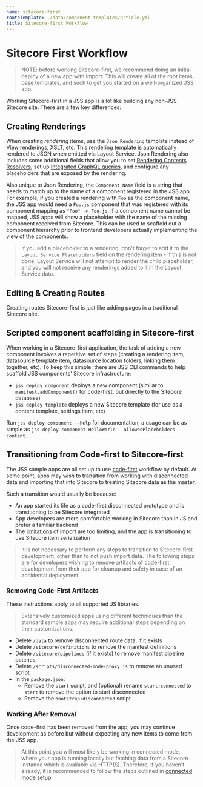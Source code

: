 ```yaml
---
name: sitecore-first
routeTemplate: ./data/component-templates/article.yml
title: Sitecore-first Workflow
---
```

# Sitecore First Workflow

> NOTE: before working Sitecore-first, we recommend doing an initial deploy of a new app with Import. This will create all of the root items, base templates, and such to get you started on a well-organized JSS app.

Working Sitecore-first in a JSS app is a lot like building any non-JSS Sitecore site. There are a few key differences:

## Creating Renderings

When creating _rendering_ items, use the `Json Rendering` template instead of View renderings, XSLT, etc. This rendering template is automatically rendered to JSON when emitted via Layout Service. Json Rendering also includes some additional fields that allow you to set [Rendering Contents Resolvers](/docs/techniques/extending-layout-service/layoutservice-rendering-contents), set up [Integrated GraphQL queries](/docs/techniques/graphql/integrated-graphql), and configure any placeholders that are exposed by the rendering.

Also unique to Json Rendering, the `Component Name` field is a string that needs to match up to the name of a component registered in the JSS app. For example, if you created a rendering with `Foo` as the component name, the JSS app would need a `Foo.js` component that was registered with its component mapping as `"Foo" -> Foo.js`. If a component name cannot be mapped, JSS apps will show a placeholder with the name of the missing component received from Sitecore. This can be used to scaffold out a component hierarchy prior to frontend developers actually implementing the view of the components.

> If you add a placeholder to a rendering, don't forget to add it to the `Layout Service Placeholders` field on the rendering item - if this is not done, Layout Service will not attempt to render the child placeholder, and you will not receive any renderings added to it in the Layout Service data.

## Editing & Creating Routes

Creating routes Sitecore-first is just like adding pages in a traditional Sitecore site.

## Scripted component scaffolding in Sitecore-first

When working in a Sitecore-first application, the task of adding a new component involves a repetitive set of steps (creating a rendering item, datasource template item, datasource location folders, linking them together, etc). To keep this simple, there are JSS CLI commands to help scaffold JSS components' Sitecore infrastructure:

* `jss deploy component` deploys a new component (similar to `manifest.addComponent()` for code-first, but directly to the Sitecore database) 
* `jss deploy template` deploys a new Sitecore template (for use as a content template, settings item, etc) 

Run `jss deploy component --help` for documentation; a usage can be as simple as `jss deploy component HelloWorld --allowedPlaceholders content`.

## Transitioning from Code-first to Sitecore-first

The JSS sample apps are all set up to use [code-first](/docs/fundamentals/dev-workflows/overview) workflow by default. At some point, apps may wish to transition from working with disconnected data and importing that into Sitecore to treating Sitecore data as the master.

Such a transition would usually be because:

* An app started its life as a code-first disconnected prototype and is transitioning to be Sitecore integrated
* App developers are more comfortable working in Sitecore than in JS and prefer a familiar backend
* The [limitations](/docs/techniques/working-disconnected/import-process) of import are too limiting, and the app is transitioning to use Sitecore item serialization

> It is not necessary to perform any steps to transition to Sitecore-first development, other than to not push import data. The following steps are for developers wishing to remove artifacts of code-first development from their app for cleanup and safety in case of an accidental deployment.

### Removing Code-First Artifacts

These instructions apply to all supported JS libraries.

> Extensively customized apps using different techniques than the standard sample apps may require additional steps depending on their customizations.

* Delete `/data` to remove disconnected route data, if it exists
* Delete `/sitecore/definitions` to remove the manifest definitions
* Delete `/sitecore/pipelines` (if it exists) to remove manifest pipeline patches
* Delete `/scripts/disconnected-mode-proxy.js` to remove an unused script
* In the `package.json`:
    * Remove the `start` script, and (optional) rename `start:connected` to `start` to remove the option to start disconnected
    * Remove the `bootstrap:disconnected` script


### Working After Removal

Once code-first has been removed from the app, you may continue development as before but without expecting any new items to come from the JSS app.

> At this point you will most likely be working in connected mode, where your app is running locally but fetching data from a Sitecore instance which is available via HTTP(S). Therefore, if you haven't already, it is recommended to follow the steps outlined in [connected mode setup](/docs/fundamentals/application-modes).